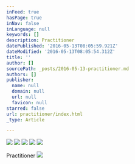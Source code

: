 ```yaml
---
inFeed: true
hasPage: true
inNav: false
inLanguage: null
keywords: []
description: Practitioner
datePublished: '2016-05-13T08:05:59.921Z'
dateModified: '2016-05-13T08:05:54.312Z'
title: ''
author: []
sourcePath: _posts/2016-05-13-practitioner.md
authors: []
publisher:
  name: null
  domain: null
  url: null
  favicon: null
starred: false
url: practitioner/index.html
_type: Article

---
```

![](https://the-grid-user-content.s3-us-west-2.amazonaws.com/5ee9d278-3ea4-4fee-ad40-7b2c719009c7.jpg)
![](https://the-grid-user-content.s3-us-west-2.amazonaws.com/b39ed723-aa24-4795-8195-1af6ab063be5.jpg)
![](https://the-grid-user-content.s3-us-west-2.amazonaws.com/ca56f99a-3f41-4dae-878c-6251c289bdc8.jpg)
![](https://the-grid-user-content.s3-us-west-2.amazonaws.com/6b4b18dc-8cdb-44b8-83e7-8cd4cc0818b6.jpg)
![](https://the-grid-user-content.s3-us-west-2.amazonaws.com/c2e3c1de-7ace-418d-b8a3-1b0d5c430315.jpg)

Practitioner
![](https://the-grid-user-content.s3-us-west-2.amazonaws.com/1ab2bff2-dde3-4b9c-a61e-3a673a061008.jpg)